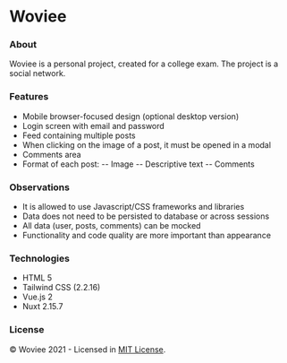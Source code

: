 # Woviee

### About
Woviee is a personal project, created for a college exam. The project is a social network.

### Features
- Mobile browser-focused design (optional desktop version)
- Login screen with email and password
- Feed containing multiple posts
- When clicking on the image of a post, it must be opened in a modal
- Comments area
- Format of each post:
-- Image
-- Descriptive text
-- Comments

### Observations
- It is allowed to use Javascript/CSS frameworks and libraries
- Data does not need to be persisted to database or across sessions
- All data (user, posts, comments) can be mocked
 - Functionality and code quality are more important than appearance

### Technologies
- HTML 5
- Tailwind CSS (2.2.16)
- Vue.js 2
- Nuxt 2.15.7

### License
© Woviee 2021 - Licensed in [MIT License](https://github.com/RyanMatheuZ/woviee/blob/main/LICENSE).
